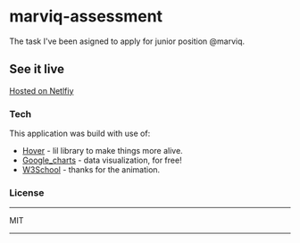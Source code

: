 # marviq-assessment

The task I've been asigned to apply for junior position @marviq.

## See it live

[Hosted on Netlfiy](https://awesome-volhard-fa9912.netlify.com/ "Marviq recruitment task")

### Tech

This application was build with use of:

* [Hover] - lil library to make things more alive.
* [Google_charts] - data visualization, for free!
* [W3School] - thanks for the animation.

### License

----

MIT

----

  [W3School]: <https://www.w3schools.com/howto/tryit.asp?filename=tryhow_css_loader5>
  [google_charts]: <https://developers.google.com/chart/>
  [hover]: <http://ianlunn.github.io/Hover/>